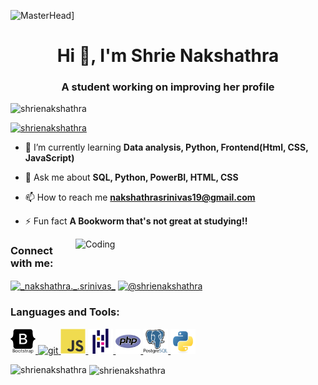![MasterHead](https://pbs.twimg.com/media/D-jnKUPU4AE3hVR.jpg)]

<h1 align="center">Hi 👋, I'm Shrie Nakshathra</h1>
<h3 align="center">A student working on improving her profile</h3>

<p align="left"> <img src="https://komarev.com/ghpvc/?username=shrienakshathra&label=Profile%20views&color=0e75b6&style=flat" alt="shrienakshathra" /> </p>

<p align="left"> <a href="https://github.com/ryo-ma/github-profile-trophy"><img src="https://github-profile-trophy.vercel.app/?username=shrienakshathra" alt="shrienakshathra" /></a> </p>

- 🌱 I’m currently learning **Data analysis, Python, Frontend(Html, CSS, JavaScript)**

- 💬 Ask me about **SQL, Python, PowerBI, HTML, CSS**

- 📫 How to reach me **nakshathrasrinivas19@gmail.com**

- ⚡ Fun fact **A Bookworm that's not great at studying!!**

<img align="right" alt="Coding" width="400" src="https://cdn.dribbble.com/users/2646423/screenshots/5507196/computer.gif">

<h3 align="left">Connect with me:</h3>
<p align="left">
<a href="https://instagram.com/_nakshathra._.srinivas_" target="blank"><img align="center" src="https://raw.githubusercontent.com/rahuldkjain/github-profile-readme-generator/master/src/images/icons/Social/instagram.svg" alt="_nakshathra._.srinivas_" height="30" width="40" /></a>
<a href="https://www.hackerearth.com/@shrienakshathra" target="blank"><img align="center" src="https://raw.githubusercontent.com/rahuldkjain/github-profile-readme-generator/master/src/images/icons/Social/hackerearth.svg" alt="@shrienakshathra" height="30" width="40" /></a>
</p>

<h3 align="left">Languages and Tools:</h3>
<p align="left"> <a href="https://getbootstrap.com" target="_blank" rel="noreferrer"> <img src="https://raw.githubusercontent.com/devicons/devicon/master/icons/bootstrap/bootstrap-plain-wordmark.svg" alt="bootstrap" width="40" height="40"/> </a> <a href="https://www.w3schools.com/css/" target="_blank" rel="noreferrer"> <img src="https://www.vectorlogo.zone/logos/git-scm/git-scm-icon.svg" alt="git" width="40" height="40"/> </a> <a href="https://www.w3.org/html/" target="_blank" rel="noreferrer"> </a> <a href="https://developer.mozilla.org/en-US/docs/Web/JavaScript" target="_blank" rel="noreferrer"> <img src="https://raw.githubusercontent.com/devicons/devicon/master/icons/javascript/javascript-original.svg" alt="javascript" width="40" height="40"/> </a> <a href="https://pandas.pydata.org/" target="_blank" rel="noreferrer"> <img src="https://raw.githubusercontent.com/devicons/devicon/2ae2a900d2f041da66e950e4d48052658d850630/icons/pandas/pandas-original.svg" alt="pandas" width="40" height="40"/> </a> <a href="https://www.php.net" target="_blank" rel="noreferrer"> <img src="https://raw.githubusercontent.com/devicons/devicon/master/icons/php/php-original.svg" alt="php" width="40" height="40"/> </a> <a href="https://www.postgresql.org" target="_blank" rel="noreferrer"> <img src="https://raw.githubusercontent.com/devicons/devicon/master/icons/postgresql/postgresql-original-wordmark.svg" alt="postgresql" width="40" height="40"/> </a> <a href="https://www.python.org" target="_blank" rel="noreferrer"> <img src="https://raw.githubusercontent.com/devicons/devicon/master/icons/python/python-original.svg" alt="python" width="40" height="40"/> </a> </p>

<p><img align="left" src="https://github-readme-stats.vercel.app/api/top-langs?username=shrienakshathra&show_icons=true&locale=en&layout=compact" alt="shrienakshathra" /></p>

<p>&nbsp;<img align="center" src="https://github-readme-stats.vercel.app/api?username=shrienakshathra&show_icons=true&locale=en" alt="shrienakshathra" /></p>
